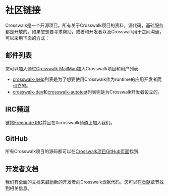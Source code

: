 # 社区链接
Crosswalk是一个开源项目。所有关于Crosswalk项目的资料，源代码，基础服务都是开放的。如果您想要寻求帮助，或者和开发者以及Crosswalk用于之间沟通，可以采用下面的方式：

## 邮件列表
您可以加入通过[Crosswalk MailMan](http://lists.crosswalk-project.org)加入Crosswalk项目和用户列表

*   [crosswalk-help](https://lists.crosswalk-project.org/mailman/listinfo/crosswalk-help)列表是为了想要使用Crosswalk作为runtime的应用开发者而设立的。
*   [crosswalk-dev](https://lists.crosswalk-project.org/mailman/listinfo/crosswalk-dev)和[crosswalk-autotest](https://lists.crosswalk-project.org/mailman/listinfo/crosswalk-autotest)列表则是为Crosswalk开发者设立的。

## IRC频道
链接[Freenode IRC](irc://freenode.net)并且在#crosswalk频道上加入我们。

## GitHub
所有Crosswalk项目的源码都可以在[Crosswalk项目GitHub页面](http://github.com/crosswalk-project)找到.

## 开发者文档
我们有全面的文档来鼓励新的开发者向Crosswalk贡献代码。您可以在[贡献](/contribute)章节找到相关信息。
